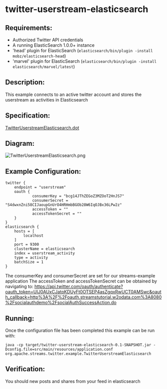 twitter-userstream-elasticsearch
==============================

Requirements:
-------------
 - Authorized Twitter API credentials
 - A running ElasticSearch 1.0.0+ instance
 - 'head' plugin for ElasticSearch (`elasticsearch/bin/plugin -install mobz/elasticsearch-head`)
 - 'marvel' plugin for ElasticSearch (`elasticsearch/bin/plugin -install elasticsearch/marvel/latest`)

Description:
------------
This example connects to an active twitter account and stores the userstream as activities in Elasticsearch

Specification:
-----------------

[TwitterUserstreamElasticsearch.dot](src/main/resources/TwitterUserstreamElasticsearch.dot "TwitterUserstreamElasticsearch.dot" )

Diagram:
-----------------

![TwitterUserstreamElasticsearch.png](./TwitterUserstreamElasticsearch.png?raw=true)

Example Configuration:
----------------------

    twitter {
        endpoint = "userstream"
        oauth {
                consumerKey = "bcg14JThZEGoZ3MZOoT2HnJS7"
                consumerSecret = "S4dwxnZni58CIJaoupGnUrO4HRHmbBGOb28W6IqOJBx36LPw2z"
                accessToken = ""
                accessTokenSecret = ""
        }
    }
    elasticsearch {
        hosts = [
            localhost
        ]
        port = 9300
        clusterName = elasticsearch
        index = userstream_activity
        type = activity
        batchSize = 1
    }

The consumerKey and consumerSecret are set for our streams-example application
The accessToken and accessTokenSecret can be obtained by navigating to:
 https://api.twitter.com/oauth/authenticate?oauth_token=UIJ0AUxCJatpKDUyFt0OTSEP4asZgqxRwUCT0AMSwc&oauth_callback=http%3A%2F%2Foauth.streamstutorial.w2odata.com%3A8080%2Fsocialauthdemo%2FsocialAuthSuccessAction.do

Running:
--------

Once the configuration file has been completed this example can be run with:

    java -cp target/twitter-userstream-elasticsearch-0.1-SNAPSHOT.jar -Dconfig.file=src/main/resources/application.conf org.apache.streams.twitter.example.TwitterUserstreamElasticsearch

Verification:
-------------
You should new posts and shares from your feed in elasticsearch